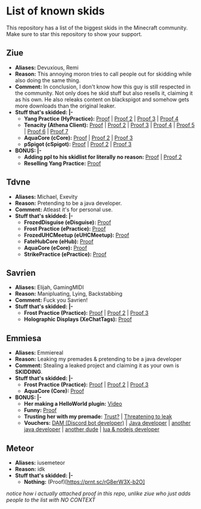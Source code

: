 # List of known skids

This repository has a list of the biggest skids in the Minecraft community.
Make sure to star this repository to show your support.

## Ziue
- <b>Aliases:</b> Devuxious, Remi
- <b>Reason:</b> This annoying moron tries to call people out for skidding while also doing the same thing.
- <b>Comment:</b> In conclusion, I don't know how this guy is still respected in the community. Not only does he skid stuff but also resells it, claiming it as his own. He also releaks content on blackspigot and somehow gets more downloads than the original leaker.
- <b>Stuff that's skidded: |-</b>
  - <b>Yang Practice (HyPractice):</b> [Proof](https://prnt.sc/UMXiW22sdD-i) | [Proof 2](https://prnt.sc/9qv6krOMq9CS) | [Proof 3](https://prnt.sc/Ie4Upn9wFeWL) | [Proof 4](https://prnt.sc/AKR0sbXh_7xH)
  - <b>Tenacity (Athena Client):</b> [Proof](https://prnt.sc/W_jPoL7ssv1k) | [Proof 2](https://prnt.sc/9x2cn9SfZpaX) | [Proof 3](https://prnt.sc/a10ZhR2olCTG) | [Proof 4](https://prnt.sc/djq9-1qvFnrg) | [Proof 5](https://prnt.sc/7llShA_J-gdy) | [Proof 6](https://prnt.sc/OppE1oQOoVoN) | [Proof 7](https://prnt.sc/5-xC3gWq5QzI)
  - <b>AquaCore (cCore):</b> [Proof](https://prnt.sc/PR3-RVn_3dNX) | [Proof 2](https://prnt.sc/OkqKWH3dFt7l) | [Proof 3](https://prnt.sc/XM7Z0IJdVKu1)
  - <b>pSpigot (cSpigot):</b> [Proof](https://prnt.sc/4zzjrXz9mV-y) | [Proof 2](https://prnt.sc/2EV09-3igYFo) | [Proof 3](https://prnt.sc/5u-rEcKyPPAM)
- <b>BONUS: |-</b>
  - <b>Adding ppl to his skidlist for literally no reason:</b> [Proof](https://prnt.sc/ze8x2uXeC524) | [Proof 2](https://prnt.sc/YMvgs5-73oJJ)
  - <b>Reselling Yang Practice:</b> [Proof](https://prnt.sc/WKphFl7NfIyn)

## Tdvne
- <b>Aliases:</b> Michael, Exevity
- <b>Reason:</b> Pretending to be a java developer.
- <b>Comment:</b> Atleast it's for personal use.
- <b>Stuff that's skidded: |-</b>
  - <b>FrozedDisguise (eDisguise):</b> [Proof](https://prnt.sc/KmNpDIuqsJgk)
  - <b>Frost Practice (ePractice):</b> [Proof](https://prnt.sc/rye7bv_dFbya)
  - <b>FrozedUHCMeetup (eUHCMeetup):</b> [Proof](https://prnt.sc/E6PnxI9Pubw5)
  - <b>FateHubCore (eHub):</b> [Proof](https://prnt.sc/3Rf5qMikp70L)
  - <b>AquaCore (eCore):</b> [Proof](https://prnt.sc/sm903HnehgAX)
  - <b>StrikePractice (ePractice):</b> [Proof](https://prnt.sc/CLd1e5Vcat05)
 
 ## Savrien
- <b>Aliases:</b> Elijah, GamingMIDI
- <b>Reason:</b> Manipluating, Lying, Backstabbing
- <b>Comment:</b> Fuck you Savrien!
- <b>Stuff that's skidded: |-</b>
  - <b>Frost Practice (Practice):</b> [Proof](https://prnt.sc/WcGX6DiZXp5O) | [Proof 2](https://prnt.sc/8NGxQbqiCqqZ) | [Proof 3](https://prnt.sc/fXlUhcnT8Xn3)
  - <b>Holographic Displays (XeChatTags):</b> [Proof](https://prnt.sc/WcGX6DiZXp5O)
 
 ## Emmiesa
- <b>Aliases:</b> Emmiereal
- <b>Reason:</b> Leaking my premades & pretending to be a java developer
- <b>Comment:</b> Stealing a leaked project and claiming it as your own is **SKIDDING**.
- <b>Stuff that's skidded: |-</b>
  - <b>Frost Practice (Practice):</b> [Proof](https://prnt.sc/rG8erW3X-b2O) | [Proof 2](https://prnt.sc/sHKOAS98ZRv0) | [Proof 3](https://prnt.sc/rafAUCp4ooHc)
  - <b>AquaCore (Core):</b> [Proof](https://prnt.sc/hhmYw4kvdzFD)
- <b>BONUS: |-</b>
  - <b>Her making a HelloWorld plugin:</b> [Video](https://www.youtube.com/watch?v=Reed8-oCgh4)
  - <b>Funny:</b> [Proof](https://prnt.sc/tqKlpZMO4VpK)
  - <b>Trusting her with my premade:</b> [Trust?](https://prnt.sc/zk8pSbHQu-TO) | [Threatening to leak](https://prnt.sc/zs6dQ6dxcp_2)
  - <b>Vouchers:</b> [DAM (Discord bot developer)](https://prnt.sc/3KBIjfaCxm7Y) | [Java developer](https://prnt.sc/ijbeai7Pymtv) | [another java developer](https://prnt.sc/BSH9UbDpvkXl) | [another dude](https://prnt.sc/56_yFhER57_n) | [lua & nodejs developer](https://prnt.sc/9F-VgSIi_wcK)

 ## Meteor
- <b>Aliases:</b> iusemeteor
- <b>Reason:</b> idk
- <b>Stuff that's skidded: |-</b>
  - <b>Nothing:</b> (Proof)[https://prnt.sc/rG8erW3X-b2O]

*notice how i actually attached proof in this repo, unlike ziue who just adds people to the list with NO CONTEXT*
